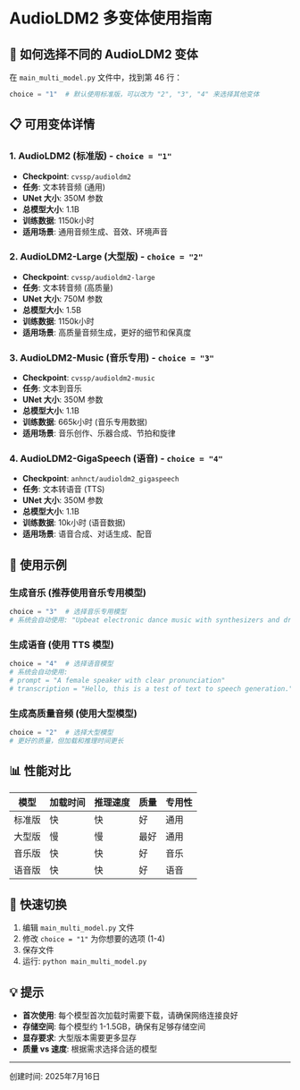 # AudioLDM2 多变体使用指南

## 🎯 如何选择不同的 AudioLDM2 变体

在 `main_multi_model.py` 文件中，找到第 46 行：

```python
choice = "1"  # 默认使用标准版，可以改为 "2", "3", "4" 来选择其他变体
```

## 📋 可用变体详情

### 1. AudioLDM2 (标准版) - `choice = "1"`
- **Checkpoint**: `cvssp/audioldm2`
- **任务**: 文本转音频 (通用)
- **UNet 大小**: 350M 参数
- **总模型大小**: 1.1B
- **训练数据**: 1150k小时
- **适用场景**: 通用音频生成、音效、环境声音

### 2. AudioLDM2-Large (大型版) - `choice = "2"`
- **Checkpoint**: `cvssp/audioldm2-large`
- **任务**: 文本转音频 (高质量)
- **UNet 大小**: 750M 参数
- **总模型大小**: 1.5B
- **训练数据**: 1150k小时
- **适用场景**: 高质量音频生成，更好的细节和保真度

### 3. AudioLDM2-Music (音乐专用) - `choice = "3"`
- **Checkpoint**: `cvssp/audioldm2-music`
- **任务**: 文本到音乐
- **UNet 大小**: 350M 参数
- **总模型大小**: 1.1B
- **训练数据**: 665k小时 (音乐专用数据)
- **适用场景**: 音乐创作、乐器合成、节拍和旋律

### 4. AudioLDM2-GigaSpeech (语音) - `choice = "4"`
- **Checkpoint**: `anhnct/audioldm2_gigaspeech`
- **任务**: 文本转语音 (TTS)
- **UNet 大小**: 350M 参数
- **总模型大小**: 1.1B
- **训练数据**: 10k小时 (语音数据)
- **适用场景**: 语音合成、对话生成、配音

## 🔧 使用示例

### 生成音乐 (推荐使用音乐专用模型)
```python
choice = "3"  # 选择音乐专用模型
# 系统会自动使用: "Upbeat electronic dance music with synthesizers and drum beats"
```

### 生成语音 (使用 TTS 模型)
```python
choice = "4"  # 选择语音模型
# 系统会自动使用:
# prompt = "A female speaker with clear pronunciation"
# transcription = "Hello, this is a test of text to speech generation."
```

### 生成高质量音频 (使用大型模型)
```python
choice = "2"  # 选择大型模型
# 更好的质量，但加载和推理时间更长
```

## 📊 性能对比

| 模型 | 加载时间 | 推理速度 | 质量 | 专用性 |
|------|----------|----------|------|--------|
| 标准版 | 快 | 快 | 好 | 通用 |
| 大型版 | 慢 | 慢 | 最好 | 通用 |
| 音乐版 | 快 | 快 | 好 | 音乐 |
| 语音版 | 快 | 快 | 好 | 语音 |

## 🚀 快速切换

1. 编辑 `main_multi_model.py` 文件
2. 修改 `choice = "1"` 为你想要的选项 (1-4)
3. 保存文件
4. 运行: `python main_multi_model.py`

## 💡 提示

- **首次使用**: 每个模型首次加载时需要下载，请确保网络连接良好
- **存储空间**: 每个模型约 1-1.5GB，确保有足够存储空间
- **显存要求**: 大型版本需要更多显存
- **质量 vs 速度**: 根据需求选择合适的模型

---
创建时间: 2025年7月16日
